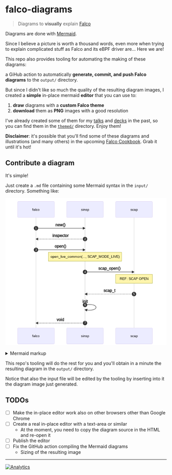 # falco-diagrams

> Diagrams to **visually** explain [Falco](https://github.com/falcosecurity/falco)

Diagrams are done with [Mermaid](https://mermaid-js.github.io).

Since I believe a picture is worth a thousand words, even more when trying to explain complicated stuff as Falco and its eBPF driver are... Here we are!

This repo also provides tooling for automating the making of these diagrams:

a GiHub action to automatically **generate, commit, and push Falco diagrams** to the `output/` directory.

But since I didn't like so much the quality of the resulting diagram images, I created a **simple** in-place mermaid **editor** that you can use to:

1. **draw** diagrams with a **custom Falco theme**
2. **download** them as **PNG** images with a good resolution

I've already created some of them for my [talks](https://youtube.com/playlist?list=PL-YnLgW35W60wX9lhu6-a8ln4I9yfT1ug) and [decks](https://github.com/leodido/presentations) in the past, so you can find them in the [`themed/`](./themed) directory. Enjoy them!

**Disclaimer**: it's possible that you'll find some of these diagrams and illustrations (and many others) in the upcoming [Falco Cookbook](https://gum.co/falco). Grab it until it's hot!

## Contribute a diagram

It's simple!

Just create a `.md` file containing some Mermaid syntax in the `input/` directory. Something like:

<!-- generated by mermaid compile action - START -->
![~mermaid diagram 1~](/output/README-md-1.png)
<details>
  <summary>Mermaid markup</summary>

```mermaid
sequenceDiagram
    autonumber
    falco->>sinsp: new()
    sinsp-->>falco: inspector
    falco->>sinsp: open()
    Note over sinsp: open_live_common(..., SCAP_MODE_LIVE)
    sinsp->>scap: scap_open()
    Note over scap: REF: SCAP OPEN
    scap-->>sinsp: scap_t
    sinsp->>sinsp: init
    sinsp-->>falco: void
```

</details>
<!-- generated by mermaid compile action - END -->

This repo's tooling will do the rest for you and you'll obtain in a minute the resulting diagram in the `output/` directory.

Notice that also the input file will be edited by the tooling by inserting into it the diagram image just generated.

## TODOs

- [ ] Make the in-place editor work also on other browsers other than Google Chrome
- [ ] Create a real in-place editor with a text-area or similar
  - At the moment, you need to copy the diagram source in the HTML and re-open it
- [ ] Publish the editor
- [ ] Fix the GitHub action compiling the Mermaid diagrams
  - Sizing of the resulting image

---

[![Analytics](https://ga-beacon.appspot.com/UA-49657176-1/falco-diagrams?flat)](https://github.com/igrigorik/ga-beacon)
